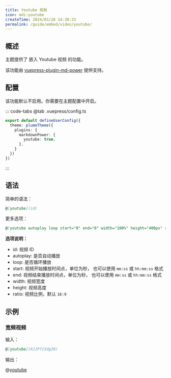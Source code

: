 ```yaml
---
title: Youtube 视频
icon: mdi:youtube
createTime: 2024/03/28 14:30:33
permalink: /guide/embed/video/youtube/
---
```


## 概述

主题提供了 嵌入 Youtube 视频 的功能。

该功能由 [vuepress-plugin-md-power](../../config/plugins/markdownPower.md) 提供支持。

## 配置

该功能默认不启用。你需要在主题配置中开启。

::: code-tabs
@tab .vuepress/config.ts

```ts
export default defineUserConfig({
  theme: plumeTheme({
    plugins: {
      markdownPower: {
        youtube: true,
      },
    }
  })
})
```

:::

## 语法

简单的语法：

```md
@[youtube](id)
```

更多选项：

```md
@[youtube autoplay loop start="0" end="0" width="100%" height="400px" ratio="16:9"](id)
```

**选项说明：**

- id: 视频 ID
- autoplay: 是否自动播放
- loop: 是否循环播放
- start: 视频开始播放时间点，单位为秒， 也可以使用 `mm:ss` 或 `hh:mm:ss` 格式
- end: 视频结束播放时间点，单位为秒， 也可以使用 `mm:ss` 或 `hh:mm:ss` 格式
- width: 视频宽度
- height: 视频高度
- ratio: 视频比例，默认 `16:9`

## 示例

### 宽频视频

输入：

```md
@[youtube](0JJPfz5dg20)
```

输出：

@[youtube](0JJPfz5dg20)
